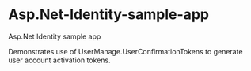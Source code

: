 Asp.Net-Identity-sample-app
===============================

Asp.Net Identity sample app

Demonstrates use of UserManage.UserConfirmationTokens to generate user account activation tokens.
